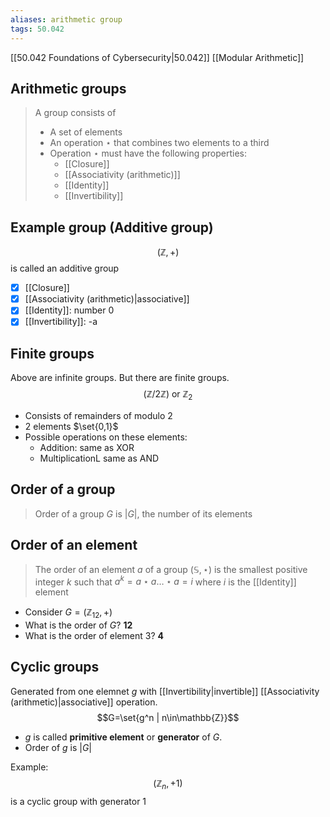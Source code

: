 ```yaml
---
aliases: arithmetic group
tags: 50.042
---
```

[[50.042 Foundations of Cybersecurity|50.042]]
[[Modular Arithmetic]]

## Arithmetic groups
> A group consists of
> - A set of elements
> - An operation $\star$ that combines two elements to a third
> - Operation $\star$ must have the following properties:
> 	- [[Closure]]
> 	- [[Associativity (arithmetic)]]
> 	- [[Identity]]
> 	- [[Invertibility]]

## Example group (Additive group)
$$(\mathbb{Z}, +)$$
is called an additive group

- [x] [[Closure]]
- [x] [[Associativity (arithmetic)|associative]]
- [x] [[Identity]]: number 0
- [x] [[Invertibility]]: -a

## Finite groups
Above are infinite groups. But there are finite groups.
$$(\mathbb{Z}/2\mathbb{Z}) \text{ or } \mathbb{Z}_2$$
- Consists of remainders of modulo 2
- 2 elements $\set{0,1}$
- Possible operations on these elements:
	- Addition: same as XOR
	- MultiplicationL same as AND

## Order of a group
> Order of a group $G$ is $|G|$, the number of its elements

## Order of an element
> The order of an element $a$ of a group $(\mathbb{S}, \star)$ is the smallest positive integer $k$ such that $a^k = a \star a \dots \star a = i$ where $i$ is the [[Identity]] element

- Consider $G = (\mathbb{Z}_{12}, +)$
- What is the order of $G$? **12**
- What is the order of element 3? **4**

## Cyclic groups
Generated from one elemnet $g$ with [[Invertibility|invertible]] [[Associativity (arithmetic)|associative]] operation.
$$G=\set{g^n | n\in\mathbb{Z}}$$
- $g$ is called **primitive element** or **generator** of $G$.
- Order of $g$ is $|G|$

Example:
$$(\mathbb{Z}_n , +1)$$
is a cyclic group with generator 1